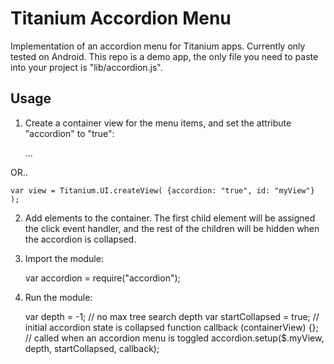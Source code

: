 Titanium Accordion Menu
========================

Implementation of an accordion menu for Titanium apps. Currently only tested on Android. This repo is a demo app, the only file you need to paste into your project is "lib/accordion.js".

Usage
------

1. Create a container view for the menu items, and set the attribute "accordion" to "true":

	<View id="myView" accordion="true"> ... </View>

OR..

	var view = Titanium.UI.createView( {accordion: "true", id: "myView"} );

2. Add elements to the container. The first child element will be assigned the click event handler, and the rest of the children will be hidden when the accordion is collapsed.

3. Import the module:

	var accordion = require("accordion");

4. Run the module:

	var depth          = -1;     // no max tree search depth
	var startCollapsed = true;   // initial accordion state is collapsed
	function callback (containerView) {}; // called when an accordion menu is toggled
	accordion.setup($.myView, depth, startCollapsed, callback);
